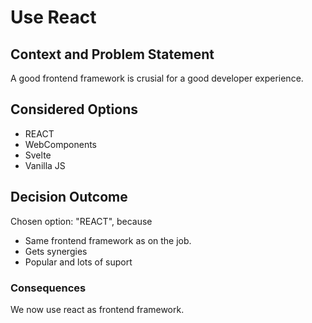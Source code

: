 # Use React

## Context and Problem Statement
A good frontend framework is crusial for a good developer experience.


## Considered Options

* REACT
* WebComponents
* Svelte
* Vanilla JS

## Decision Outcome

Chosen option: "REACT", because

* Same frontend framework as on the job.
* Gets synergies
* Popular and lots of suport


### Consequences
We now use react as frontend framework.
